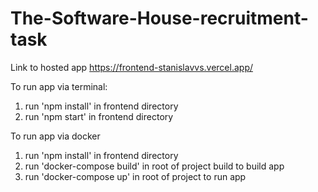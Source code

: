 # The-Software-House-recruitment-task

Link to hosted app https://frontend-stanislavvs.vercel.app/

To run app via terminal:

1. run 'npm install' in frontend directory
2. run 'npm start' in frontend directory


To run app via docker 
1. run 'npm install' in frontend directory
2. run 'docker-compose build' in root of project build to build app
3. run 'docker-compose up' in root of project to run app 
